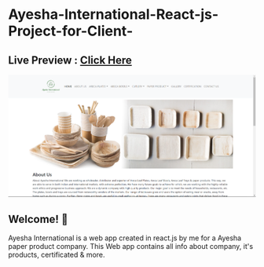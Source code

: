 # Ayesha-International-React-js-Project-for-Client-

## Live Preview : [Click Here](https://ayesha-international-client-project.netlify.app/)

![Design preview for the Shortly URL shortening API coding challenge](./image.png)

## Welcome! 👋
  Ayesha International is a web app created in react.js by me for a Ayesha paper product company. This Web app contains all info about company, it's products, certificated &amp; more.

